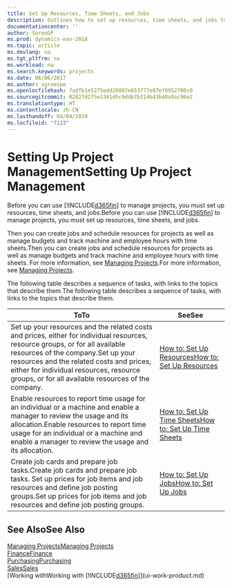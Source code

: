 ```yaml
---
title: Set Up Resources, Time Sheets, and Jobs
description: Outlines how to set up resources, time sheets, and jobs to manage projects.
documentationcenter: ''
author: SorenGP
ms.prod: dynamics-nav-2018
ms.topic: article
ms.devlang: na
ms.tgt_pltfrm: na
ms.workload: na
ms.search.keywords: projects
ms.date: 06/06/2017
ms.author: sgroespe
ms.openlocfilehash: 7adfb1e5275edd28087e653777e07ef0952780c0
ms.sourcegitcommit: 02827d275e1341d5c9ddb7b314b43b48a9ac96e2
ms.translationtype: HT
ms.contentlocale: zh-CN
ms.lasthandoff: 04/04/2019
ms.locfileid: "7122"
---
```

# <a name="setting-up-project-management"></a><span data-ttu-id="f26ed-103">Setting Up Project Management</span><span class="sxs-lookup"><span data-stu-id="f26ed-103">Setting Up Project Management</span></span>
<span data-ttu-id="f26ed-104">Before you can use [!INCLUDE[d365fin](includes/d365fin_md.md)] to manage projects, you must set up resources, time sheets, and jobs.</span><span class="sxs-lookup"><span data-stu-id="f26ed-104">Before you can use [!INCLUDE[d365fin](includes/d365fin_md.md)] to manage projects, you must set up resources, time sheets, and jobs.</span></span>

<span data-ttu-id="f26ed-105">Then you can create jobs and schedule resources for projects as well as manage budgets and track machine and employee hours with time sheets.</span><span class="sxs-lookup"><span data-stu-id="f26ed-105">Then you can create jobs and schedule resources for projects as well as manage budgets and track machine and employee hours with time sheets.</span></span> <span data-ttu-id="f26ed-106">For more information, see [Managing Projects](projects-manage-projects.md).</span><span class="sxs-lookup"><span data-stu-id="f26ed-106">For more information, see [Managing Projects](projects-manage-projects.md).</span></span>  

<span data-ttu-id="f26ed-107">The following table describes a sequence of tasks, with links to the topics that describe them.</span><span class="sxs-lookup"><span data-stu-id="f26ed-107">The following table describes a sequence of tasks, with links to the topics that describe them.</span></span>

| <span data-ttu-id="f26ed-108">To</span><span class="sxs-lookup"><span data-stu-id="f26ed-108">To</span></span> | <span data-ttu-id="f26ed-109">See</span><span class="sxs-lookup"><span data-stu-id="f26ed-109">See</span></span> |
| --- | --- |
| <span data-ttu-id="f26ed-110">Set up your resources and the related costs and prices, either for individual resources, resource groups, or for all available resources of the company.</span><span class="sxs-lookup"><span data-stu-id="f26ed-110">Set up your resources and the related costs and prices, either for individual resources, resource groups, or for all available resources of the company.</span></span> |[<span data-ttu-id="f26ed-111">How to: Set Up Resources</span><span class="sxs-lookup"><span data-stu-id="f26ed-111">How to: Set Up Resources</span></span>](projects-how-setup-resources.md) |
| <span data-ttu-id="f26ed-112">Enable resources to report time usage for an individual or a machine and enable a manager to review the usage and its allocation.</span><span class="sxs-lookup"><span data-stu-id="f26ed-112">Enable resources to report time usage for an individual or a machine and enable a manager to review the usage and its allocation.</span></span> |[<span data-ttu-id="f26ed-113">How to: Set Up Time Sheets</span><span class="sxs-lookup"><span data-stu-id="f26ed-113">How to: Set Up Time Sheets</span></span>](projects-how-setup-time-sheets.md) |
| <span data-ttu-id="f26ed-114">Create job cards and prepare job tasks.</span><span class="sxs-lookup"><span data-stu-id="f26ed-114">Create job cards and prepare job tasks.</span></span> <span data-ttu-id="f26ed-115">Set up prices for job items and job resources and define job posting groups.</span><span class="sxs-lookup"><span data-stu-id="f26ed-115">Set up prices for job items and job resources and define job posting groups.</span></span> |[<span data-ttu-id="f26ed-116">How to: Set Up Jobs</span><span class="sxs-lookup"><span data-stu-id="f26ed-116">How to: Set Up Jobs</span></span>](projects-how-setup-jobs.md) |

## <a name="see-also"></a><span data-ttu-id="f26ed-117">See Also</span><span class="sxs-lookup"><span data-stu-id="f26ed-117">See Also</span></span>
[<span data-ttu-id="f26ed-118">Managing Projects</span><span class="sxs-lookup"><span data-stu-id="f26ed-118">Managing Projects</span></span>](projects-manage-projects.md)  
[<span data-ttu-id="f26ed-119">Finance</span><span class="sxs-lookup"><span data-stu-id="f26ed-119">Finance</span></span>](finance.md)  
[<span data-ttu-id="f26ed-120">Purchasing</span><span class="sxs-lookup"><span data-stu-id="f26ed-120">Purchasing</span></span>](purchasing-manage-purchasing.md)         
[<span data-ttu-id="f26ed-121">Sales</span><span class="sxs-lookup"><span data-stu-id="f26ed-121">Sales</span></span>](sales-manage-sales.md)     
[<span data-ttu-id="f26ed-122">Working with</span><span class="sxs-lookup"><span data-stu-id="f26ed-122">Working with</span></span> [!INCLUDE[d365fin](includes/d365fin_md.md)]](ui-work-product.md)  
